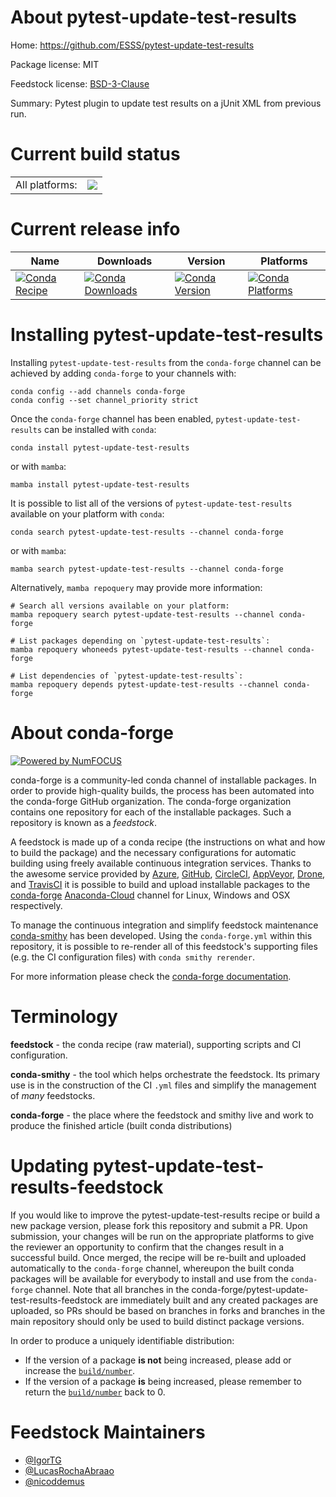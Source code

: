 About pytest-update-test-results
================================

Home: https://github.com/ESSS/pytest-update-test-results

Package license: MIT

Feedstock license: [BSD-3-Clause](https://github.com/conda-forge/pytest-update-test-results-feedstock/blob/main/LICENSE.txt)

Summary: Pytest plugin to update test results on a jUnit XML from previous run.

Current build status
====================


<table><tr><td>All platforms:</td>
    <td>
      <a href="https://dev.azure.com/conda-forge/feedstock-builds/_build/latest?definitionId=18414&branchName=main">
        <img src="https://dev.azure.com/conda-forge/feedstock-builds/_apis/build/status/pytest-update-test-results-feedstock?branchName=main">
      </a>
    </td>
  </tr>
</table>

Current release info
====================

| Name | Downloads | Version | Platforms |
| --- | --- | --- | --- |
| [![Conda Recipe](https://img.shields.io/badge/recipe-pytest--update--test--results-green.svg)](https://anaconda.org/conda-forge/pytest-update-test-results) | [![Conda Downloads](https://img.shields.io/conda/dn/conda-forge/pytest-update-test-results.svg)](https://anaconda.org/conda-forge/pytest-update-test-results) | [![Conda Version](https://img.shields.io/conda/vn/conda-forge/pytest-update-test-results.svg)](https://anaconda.org/conda-forge/pytest-update-test-results) | [![Conda Platforms](https://img.shields.io/conda/pn/conda-forge/pytest-update-test-results.svg)](https://anaconda.org/conda-forge/pytest-update-test-results) |

Installing pytest-update-test-results
=====================================

Installing `pytest-update-test-results` from the `conda-forge` channel can be achieved by adding `conda-forge` to your channels with:

```
conda config --add channels conda-forge
conda config --set channel_priority strict
```

Once the `conda-forge` channel has been enabled, `pytest-update-test-results` can be installed with `conda`:

```
conda install pytest-update-test-results
```

or with `mamba`:

```
mamba install pytest-update-test-results
```

It is possible to list all of the versions of `pytest-update-test-results` available on your platform with `conda`:

```
conda search pytest-update-test-results --channel conda-forge
```

or with `mamba`:

```
mamba search pytest-update-test-results --channel conda-forge
```

Alternatively, `mamba repoquery` may provide more information:

```
# Search all versions available on your platform:
mamba repoquery search pytest-update-test-results --channel conda-forge

# List packages depending on `pytest-update-test-results`:
mamba repoquery whoneeds pytest-update-test-results --channel conda-forge

# List dependencies of `pytest-update-test-results`:
mamba repoquery depends pytest-update-test-results --channel conda-forge
```


About conda-forge
=================

[![Powered by
NumFOCUS](https://img.shields.io/badge/powered%20by-NumFOCUS-orange.svg?style=flat&colorA=E1523D&colorB=007D8A)](https://numfocus.org)

conda-forge is a community-led conda channel of installable packages.
In order to provide high-quality builds, the process has been automated into the
conda-forge GitHub organization. The conda-forge organization contains one repository
for each of the installable packages. Such a repository is known as a *feedstock*.

A feedstock is made up of a conda recipe (the instructions on what and how to build
the package) and the necessary configurations for automatic building using freely
available continuous integration services. Thanks to the awesome service provided by
[Azure](https://azure.microsoft.com/en-us/services/devops/), [GitHub](https://github.com/),
[CircleCI](https://circleci.com/), [AppVeyor](https://www.appveyor.com/),
[Drone](https://cloud.drone.io/welcome), and [TravisCI](https://travis-ci.com/)
it is possible to build and upload installable packages to the
[conda-forge](https://anaconda.org/conda-forge) [Anaconda-Cloud](https://anaconda.org/)
channel for Linux, Windows and OSX respectively.

To manage the continuous integration and simplify feedstock maintenance
[conda-smithy](https://github.com/conda-forge/conda-smithy) has been developed.
Using the ``conda-forge.yml`` within this repository, it is possible to re-render all of
this feedstock's supporting files (e.g. the CI configuration files) with ``conda smithy rerender``.

For more information please check the [conda-forge documentation](https://conda-forge.org/docs/).

Terminology
===========

**feedstock** - the conda recipe (raw material), supporting scripts and CI configuration.

**conda-smithy** - the tool which helps orchestrate the feedstock.
                   Its primary use is in the construction of the CI ``.yml`` files
                   and simplify the management of *many* feedstocks.

**conda-forge** - the place where the feedstock and smithy live and work to
                  produce the finished article (built conda distributions)


Updating pytest-update-test-results-feedstock
=============================================

If you would like to improve the pytest-update-test-results recipe or build a new
package version, please fork this repository and submit a PR. Upon submission,
your changes will be run on the appropriate platforms to give the reviewer an
opportunity to confirm that the changes result in a successful build. Once
merged, the recipe will be re-built and uploaded automatically to the
`conda-forge` channel, whereupon the built conda packages will be available for
everybody to install and use from the `conda-forge` channel.
Note that all branches in the conda-forge/pytest-update-test-results-feedstock are
immediately built and any created packages are uploaded, so PRs should be based
on branches in forks and branches in the main repository should only be used to
build distinct package versions.

In order to produce a uniquely identifiable distribution:
 * If the version of a package **is not** being increased, please add or increase
   the [``build/number``](https://docs.conda.io/projects/conda-build/en/latest/resources/define-metadata.html#build-number-and-string).
 * If the version of a package **is** being increased, please remember to return
   the [``build/number``](https://docs.conda.io/projects/conda-build/en/latest/resources/define-metadata.html#build-number-and-string)
   back to 0.

Feedstock Maintainers
=====================

* [@IgorTG](https://github.com/IgorTG/)
* [@LucasRochaAbraao](https://github.com/LucasRochaAbraao/)
* [@nicoddemus](https://github.com/nicoddemus/)

